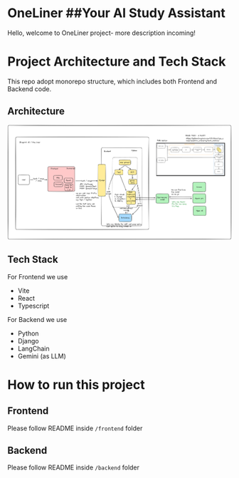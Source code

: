 # OneLiner ##Your AI Study Assistant 
Hello, welcome to OneLiner project- more description incoming!

# Project Architecture and Tech Stack
This repo adopt monorepo structure, which includes both Frontend and Backend code.

## Architecture
![alt text](architecture-diagram.png)

## Tech Stack
For Frontend we use
- Vite
- React
- Typescript

For Backend we use
- Python
- Django
- LangChain
- Gemini (as LLM)

# How to run this project
## Frontend
Please follow README inside `/frontend` folder

## Backend
Please follow README inside `/backend` folder